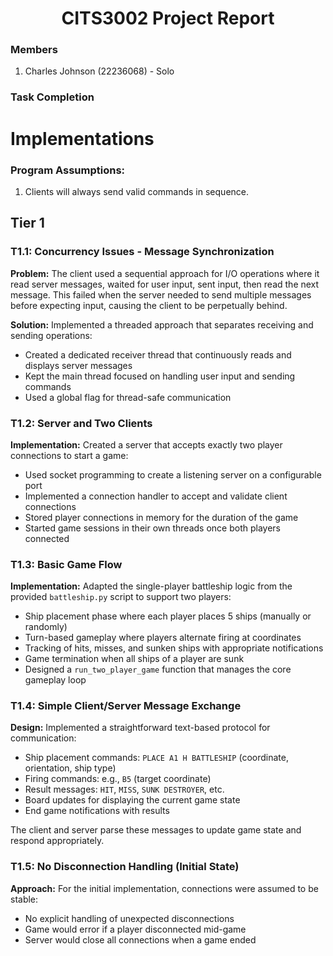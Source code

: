 <h1 style="text-align: center;">CITS3002 Project Report</h1>

### Members
1. Charles Johnson (22236068) - Solo

### Task Completion

# Implementations

### Program Assumptions:
1. Clients will always send valid commands in sequence.

## Tier 1

### T1.1: Concurrency Issues - Message Synchronization

**Problem:** The client used a sequential approach for I/O operations where it read server messages, waited for user input, sent input, then read the next message. This failed when the server needed to send multiple messages before expecting input, causing the client to be perpetually behind.

**Solution:** Implemented a threaded approach that separates receiving and sending operations:
- Created a dedicated receiver thread that continuously reads and displays server messages
- Kept the main thread focused on handling user input and sending commands
- Used a global flag for thread-safe communication

### T1.2: Server and Two Clients

**Implementation:** Created a server that accepts exactly two player connections to start a game:
- Used socket programming to create a listening server on a configurable port
- Implemented a connection handler to accept and validate client connections
- Stored player connections in memory for the duration of the game
- Started game sessions in their own threads once both players connected

### T1.3: Basic Game Flow

**Implementation:** Adapted the single-player battleship logic from the provided `battleship.py` script to support two players:
- Ship placement phase where each player places 5 ships (manually or randomly)
- Turn-based gameplay where players alternate firing at coordinates
- Tracking of hits, misses, and sunken ships with appropriate notifications
- Game termination when all ships of a player are sunk
- Designed a `run_two_player_game` function that manages the core gameplay loop

### T1.4: Simple Client/Server Message Exchange

**Design:** Implemented a straightforward text-based protocol for communication:
- Ship placement commands: `PLACE A1 H BATTLESHIP` (coordinate, orientation, ship type)
- Firing commands: e.g., `B5` (target coordinate)
- Result messages: `HIT`, `MISS`, `SUNK DESTROYER`, etc.
- Board updates for displaying the current game state
- End game notifications with results

The client and server parse these messages to update game state and respond appropriately.

### T1.5: No Disconnection Handling (Initial State)

**Approach:** For the initial implementation, connections were assumed to be stable:
- No explicit handling of unexpected disconnections
- Game would error if a player disconnected mid-game
- Server would close all connections when a game ended